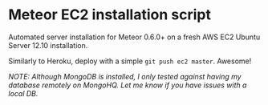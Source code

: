 # Meteor EC2 installation script

Automated server installation for Meteor 0.6.0+ on a fresh AWS EC2 Ubuntu Server 12.10 installation.

Similarly to Heroku, deploy with a simple `git push ec2 master`. Awesome!

*NOTE: Although MongoDB is installed, I only tested against having my database remotely on MongoHQ. Let me know if you have issues with a local DB.*